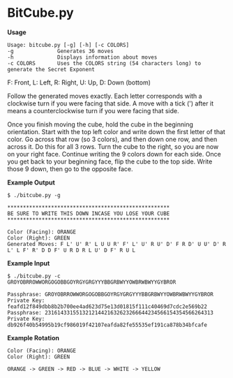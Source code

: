 BitCube.py
=========



**Usage**
```
Usage: bitcube.py [-g] [-h] [-c COLORS]
-g              Generates 36 moves
-h              Displays information about moves
-c COLORS       Uses the COLORS string (54 characters long) to generate the Secret Exponent
```


F: Front, L: Left, R: Right, U: Up, D: Down (bottom)


Follow the generated moves exactly. Each letter corresponds with a clockwise turn if you were facing that side.
A move with a tick (') after it means a counterclockwise turn if you were facing that side.


Once you finish moving the cube, hold the cube in the beginning orientation. Start with the top left color and write down the first letter of that color.
Go across that row (so 3 colors), and then down one row, and then across it. Do this for all 3 rows. Turn the cube to the right, so you are now on your right face.
Continue writing the 9 colors down for each side. Once you get back to your beginning face, flip the cube to the top side. Write those 9 down, then go to the opposite face.


**Example Output**
```
$ ./bitcube.py -g
```
```
****************************************************
BE SURE TO WRITE THIS DOWN INCASE YOU LOSE YOUR CUBE
****************************************************

Color (Facing): ORANGE
Color (Right): GREEN
Generated Moves: F L' U' R' L U U R' F' L' U' R U' D' F R D' U U' D' R L' L F' R' D D F' U R D R L U' D F' R U L
```

**Example Input**
```
$ ./bitcube.py -c GROYOBRROWWORGOGOBBGOYRGYGRGYYYBBGRBWYYOWBRWBWYYGYBROR
```
```
Passphrase: GROYOBRROWWORGOGOBBGOYRGYGRGYYYBBGRBWYYOWBRWBWYYGYBROR
Private Key: feafd12f849dbb8b2b700ee4ad623d75e13d01815f111c40469d7cdc2e569b22
Passphrase: 231614331551321214421632623266644234566154354566264313
Private Key: db926f40b54995b19cf986019f42107eafda82fe55535ef191ca878b34bfcafe
```

**Example Rotation**

```
Color (Facing): ORANGE
Color (Right): GREEN

ORANGE -> GREEN -> RED -> BLUE -> WHITE -> YELLOW
```

